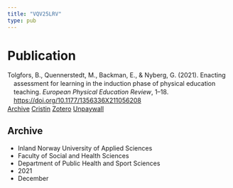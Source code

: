 ```yaml
---
title: "VQV25LRV"
type: pub
---
```

<h1>Publication</h1>
<article id="csl-bib-container-VQV25LRV" class="csl-bib-container">
  <div class="csl-bib-body" style="line-height: 1.35; padding-left: 1em; text-indent:-1em;">
  <div class="csl-entry">Tolgfors, B., Quennerstedt, M., Backman, E., &amp; Nyberg, G. (2021). Enacting assessment for learning in the induction phase of physical education teaching. <i>European Physical Education Review</i>, 1&#x2013;18. <a href="https://doi.org/10.1177/1356336X211056208">https://doi.org/10.1177/1356336X211056208</a></div>
</div>
  <div class="csl-bib-buttons">
    <a href="#taxonomy-article-VQV25LRV" class="csl-bib-button">Archive</a>
    <a href alt="Cristin URL" class="csl-bib-button">Cristin</a>
    <a href alt="Zotero URL" class="csl-bib-button">Zotero</a>
    <a href="https://journals.sagepub.com/doi/pdf/10.1177/1356336X211056208" class="csl-bib-button">Unpaywall</a>
  </div>
  <div id="csl-bib-meta-container-VQV25LRV"></div>
</article>
<div id="csl-bib-meta-VQV25LRV" class="csl-bib-meta">
  <article id="taxonomy-article-VQV25LRV" class="taxonomy-article">
    <h1>Archive</h1>
    <ul>
      <li>Inland Norway University of Applied Sciences</li>
      <li>Faculty of Social and Health Sciences</li>
      <li>Department of Public Health and Sport Sciences</li>
      <li>2021</li>
      <li>December</li>
    </ul>
  </article>
</div>
